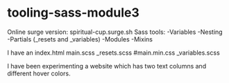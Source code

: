 # tooling-sass-module3

Online surge version: spiritual-cup.surge.sh 
Sass tools: 
    -Variables 
    -Nesting
    -Partials (_resets and _variables)
    -Modules
    -Mixins

I have an index.html
            main.scss
            _resets.scss
            #main.min.css
            _variables.scss

I have been experimenting a website which has two text columns and different hover colors. 